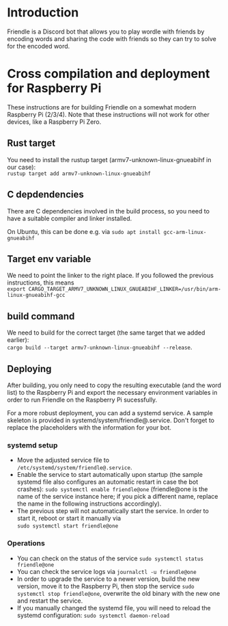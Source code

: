 # Introduction

Friendle is a Discord bot that allows you to play wordle with friends 
by encoding words and sharing the code with friends so they can try to solve for the encoded word.

# Cross compilation and deployment for Raspberry Pi 

These instructions are for building Friendle on a somewhat modern Raspberry Pi (2/3/4).
Note that these instructions will not work for other devices, like a Raspberry Pi Zero.

## Rust target

You need to install the rustup target (armv7-unknown-linux-gnueabihf in our case):  
 `rustup target add armv7-unknown-linux-gnueabihf`

## C depdendencies

There are C dependencies involved in the build process, so you need to have a suitable compiler and linker installed.

On Ubuntu, this can be done e.g. via `sudo apt install gcc-arm-linux-gnueabihf`

## Target env variable
We need to point the linker to the right place. If you followed the previous instructions, this means  
`export CARGO_TARGET_ARMV7_UNKNOWN_LINUX_GNUEABIHF_LINKER=/usr/bin/arm-linux-gnueabihf-gcc`

## build command
We need to build for the correct target (the same target that we added earlier):  
`cargo build --target armv7-unknown-linux-gnueabihf --release`.

## Deploying
After building, you only need to copy the resulting executable (and the word list) to the Raspberry Pi
and export the necessary environment variables in order to run Friendle on the Raspberry Pi sucessfully.

For a more robust deployment, you can add a systemd service. A sample skeleton is provided in systemd/system/friendle@.service. Don't forget to replace the placeholders with the information for your bot.


### systemd setup
- Move the adjusted service file to `/etc/systemd/system/friendle@.service`.
- Enable the service to start automatically upon startup (the sample systemd file also configures an
automatic restart in case the bot crashes): 
`sudo systemctl enable friendle@one`
(friendle@one is the name of the service instance here; if you pick a different name, replace the name in the following instructions accordingly).
- The previous step will not automatically start the service. In order to start it, reboot or 
start it manually via  
`sudo systemctl start friendle@one` 

### Operations
- You can check on the status of the service `sudo systemctl status friendle@one`
- You can check the service logs via `journalctl -u friendle@one`
- In order to upgrade the service to a newer version, build the new version, move it to the Raspberry Pi,
then stop the service `sudo systemctl stop friendle@one`, overwrite the old binary with the new one and restart the service.
- If you manually changed the systemd file, you will need to reload the systemd configuration:
`sudo systemctl daemon-reload`
